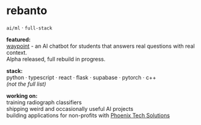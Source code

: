# rebanto

`ai/ml` · `full-stack`

**featured:**  
[waypoint](https://github.com/phoenix-tech-solutions/waypoint) - an AI chatbot for students that answers real questions with real context.  
Alpha released, full rebuild in progress.

**stack:**  
python · typescript · react · flask · supabase · pytorch · c++  
*(not the full list)*

**working on:**  
training radiograph classifiers  
shipping weird and occasionally useful AI projects  
building applications for non-profits with [Phoenix Tech Solutions](https://github.com/phoenix-tech-solutions)
